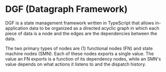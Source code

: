 # DGF (Datagraph Framework)

DGF is a state management framework written in TypeScript that allows in-application data to be organized as a directed acyclic graph in which each piece of data is a node and the edges are the dependencies between the data.

The two primary types of nodes are (1) functional nodes (FN) and state machine nodes (SMN). Each of these nodes exports a single value. The value an FN exports is a function of its dependency nodes, while an SMN's value depends on what actions it listens to and the dispatch history.
